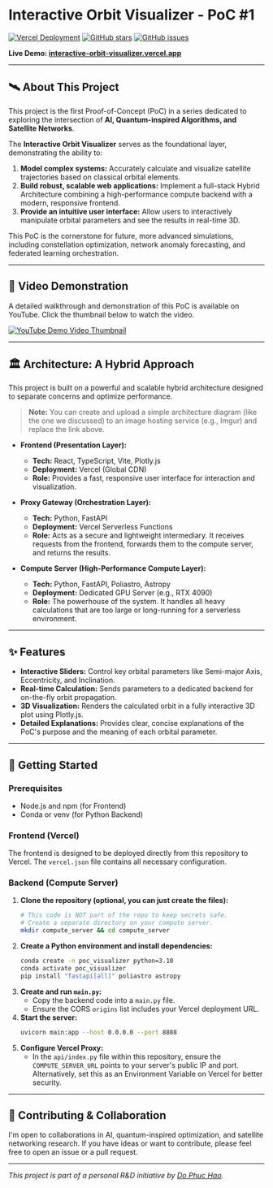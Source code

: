 # Interactive Orbit Visualizer - PoC #1

[![Vercel Deployment](https://img.shields.io/vercel/deployment/ailabteam/interactive-orbit-visualizer?style=for-the-badge&logo=vercel)](https://interactive-orbit-visualizer.vercel.app/)
[![GitHub stars](https://img.shields.io/github/stars/ailabteam/interactive-orbit-visualizer?style=for-the-badge&logo=github)](https://github.com/ailabteam/interactive-orbit-visualizer/stargazers)
[![GitHub issues](https://img.shields.io/github/issues/ailabteam/interactive-orbit-visualizer?style=for-the-badge&logo=github)](https://github.com/ailabteam/interactive-orbit-visualizer/issues)

**Live Demo: [interactive-orbit-visualizer.vercel.app](https://interactive-orbit-visualizer.vercel.app/)**

---

## 🛰️ About This Project

This project is the first Proof-of-Concept (PoC) in a series dedicated to exploring the intersection of **AI, Quantum-inspired Algorithms, and Satellite Networks**. 

The **Interactive Orbit Visualizer** serves as the foundational layer, demonstrating the ability to:
1.  **Model complex systems:** Accurately calculate and visualize satellite trajectories based on classical orbital elements.
2.  **Build robust, scalable web applications:** Implement a full-stack Hybrid Architecture combining a high-performance compute backend with a modern, responsive frontend.
3.  **Provide an intuitive user interface:** Allow users to interactively manipulate orbital parameters and see the results in real-time 3D.

This PoC is the cornerstone for future, more advanced simulations, including constellation optimization, network anomaly forecasting, and federated learning orchestration.

---

## 🎥 Video Demonstration

A detailed walkthrough and demonstration of this PoC is available on YouTube. Click the thumbnail below to watch the video.

[![YouTube Demo Video Thumbnail](https://img.youtube.com/vi/jJ-bybOiENY/0.jpg)](https://www.youtube.com/watch?v=jJ-bybOiENY)

---

## 🏛️ Architecture: A Hybrid Approach

This project is built on a powerful and scalable hybrid architecture designed to separate concerns and optimize performance.

 
> **Note:** You can create and upload a simple architecture diagram (like the one we discussed) to an image hosting service (e.g., Imgur) and replace the link above.

-   **Frontend (Presentation Layer):**
    -   **Tech:** React, TypeScript, Vite, Plotly.js
    -   **Deployment:** Vercel (Global CDN)
    -   **Role:** Provides a fast, responsive user interface for interaction and visualization.

-   **Proxy Gateway (Orchestration Layer):**
    -   **Tech:** Python, FastAPI
    -   **Deployment:** Vercel Serverless Functions
    -   **Role:** Acts as a secure and lightweight intermediary. It receives requests from the frontend, forwards them to the compute server, and returns the results.

-   **Compute Server (High-Performance Compute Layer):**
    -   **Tech:** Python, FastAPI, Poliastro, Astropy
    -   **Deployment:** Dedicated GPU Server (e.g., RTX 4090)
    -   **Role:** The powerhouse of the system. It handles all heavy calculations that are too large or long-running for a serverless environment.

---

## ✨ Features

-   **Interactive Sliders:** Control key orbital parameters like Semi-major Axis, Eccentricity, and Inclination.
-   **Real-time Calculation:** Sends parameters to a dedicated backend for on-the-fly orbit propagation.
-   **3D Visualization:** Renders the calculated orbit in a fully interactive 3D plot using Plotly.js.
-   **Detailed Explanations:** Provides clear, concise explanations of the PoC's purpose and the meaning of each orbital parameter.

---

## 🚀 Getting Started

### Prerequisites
-   Node.js and npm (for Frontend)
-   Conda or venv (for Python Backend)

### Frontend (Vercel)
The frontend is designed to be deployed directly from this repository to Vercel. The `vercel.json` file contains all necessary configuration.

### Backend (Compute Server)

1.  **Clone the repository (optional, you can just create the files):**
    ```bash
    # This code is NOT part of the repo to keep secrets safe.
    # Create a separate directory on your compute server.
    mkdir compute_server && cd compute_server
    ```
2.  **Create a Python environment and install dependencies:**
    ```bash
    conda create -n poc_visualizer python=3.10
    conda activate poc_visualizer
    pip install "fastapi[all]" poliastro astropy
    ```
3.  **Create and run `main.py`:**
    -   Copy the backend code into a `main.py` file.
    -   Ensure the CORS `origins` list includes your Vercel deployment URL.
4.  **Start the server:**
    ```bash
    uvicorn main:app --host 0.0.0.0 --port 8888
    ```
5.  **Configure Vercel Proxy:**
    -   In the `api/index.py` file within this repository, ensure the `COMPUTE_SERVER_URL` points to your server's public IP and port. Alternatively, set this as an Environment Variable on Vercel for better security.

---

## 🤝 Contributing & Collaboration

I'm open to collaborations in AI, quantum-inspired optimization, and satellite networking research. If you have ideas or want to contribute, please feel free to open an issue or a pull request.

---
_This project is part of a personal R&D initiative by [Do Phuc Hao](https://github.com/ailabteam)._
